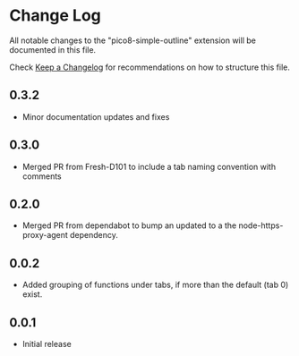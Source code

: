 # Change Log

All notable changes to the "pico8-simple-outline" extension will be documented in this file.

Check [Keep a Changelog](http://keepachangelog.com/) for recommendations on how to structure this file.

## 0.3.2

- Minor documentation updates and fixes

## 0.3.0

- Merged PR from Fresh-D101 to include a tab naming convention with comments

## 0.2.0

- Merged PR from dependabot to bump an updated to a the node-https-proxy-agent dependency.

## 0.0.2

- Added grouping of functions under tabs, if more than the default (tab 0) exist.

## 0.0.1

- Initial release
